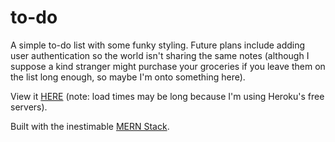 # to-do

A simple to-do list with some funky styling. Future plans include adding user authentication so the world isn't sharing the same notes (although I suppose a kind stranger might purchase your groceries if you leave them on the list long enough, so maybe I'm onto something here). 

View it [HERE](https://zach-heckert-todo.herokuapp.com) (note: load times may be long because I'm using Heroku's free servers).

Built with the inestimable [MERN Stack](https://www.mongodb.com/mern-stack).
